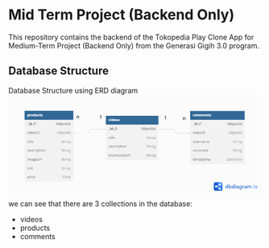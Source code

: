# Mid Term Project (Backend Only)
This repository contains the backend of the Tokopedia Play Clone App for Medium-Term Project (Backend Only) from the Generasi Gigih 3.0 program.

## Database Structure
Database Structure using ERD diagram
![alt text](https://github.com/ddiox/gigih-midterm-project/blob/main/docs/database%20structure.png?raw=true)  
we can see that there are 3 collections in the database:
- videos
- products
- comments
